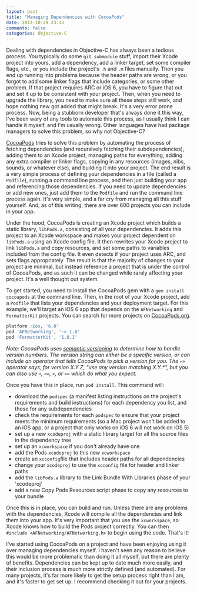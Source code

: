 ```yaml
---
layout: post
title: "Managing Dependencies with CocoaPods"
date: 2012-10-29 23:13
comments: false
categories: Objective-C
---
```


Dealing with dependencies in Objective-C has always been a tedious process. You typically do some `git submodule` stuff, import their Xcode project into yours, add a dependency, add a linker target, set some compiler flags, etc., or you include the project's `.h` and `.m` files manually. Then you end up running into problems because the header paths are wrong, or you forgot to add some linker flags that include categories, or some other problem. If that project requires ARC or iOS 6, you have to figure that out and set it up to be consistent with your project. Then, when you need to upgrade the library, you need to make sure all these steps still work, and hope nothing new got added that might break. It's a very error prone process. Now, being a stubborn developer that's always done it this way, I've been wary of any tools to automate this process, as I usually think I can handle it myself, and I'm usually wrong. Other languages have had package managers to solve this problem, so why not Objective-C?

[CocoaPods](http://cocoapods.org/) tries to solve this problem by automating the process of fetching dependencies (and recursively fetching their subdependencies), adding them to an Xcode project, managing paths for everything, adding any extra compiler or linker flags, copying in any resources (images, nibs, sounds, or whatever else), and building it into your project. The end result is a very simple process of defining your dependencies in a file (called a `Podfile`), running a command line process, and then just building your app and referencing those dependencies. If you need to update dependencies or add new ones, just add them to the `Podfile` and run the command line process again. It's very simple, and a far cry from managing all this stuff yourself. And, as of this writing, there are over 600 projects you can include in your app.

Under the hood, CocoaPods is creating an Xcode project which builds a static library, `libPods.a`, consisting of all your dependencies. It adds this project to an Xcode workspace and makes your project dependent on `libPods.a` using an Xcode config file. It then rewrites your Xcode project to link `libPods.a` and copy resources, and set some paths to variables included from the config file. It even detects if your project uses ARC, and sets flags appropriately. The result is that the majority of changes to your project are minimal, but instead reference a project that is under the control of CocoaPods, and as such it can be changed while rarely affecting your project. It's a well thought out system.

To get started, you need to install the CocoaPods gem with a `gem install cocoapods` at the command line. Then, in the root of your Xcode project, add a `Podfile` that lists your dependencies and your deployment target. For this example, we'll target an iOS 6 app that depends on the `AFNetworking` and `FormatterKit` projects. You can search for more projects on [CocoaPods.org](http://cocoapods.org/).

```ruby
platform :ios, '6.0'
pod 'AFNetworking', '~> 1.0'
pod 'FormatterKit', '1.0.1'
```

*Note: CocoaPods uses [semantic versioning](http://semver.org) to determine how to handle version numbers. The version string can either be a specific version, or can include an operator that tells CocoaPods to pick a version for you. The `~>` operator says, for version X.Y.Z, "use any version matching X.Y.\*", but you can also use `>`, `>=`, `<`, or `<=` which do what you expect.*

Once you have this in place, run `pod install`. This command will:

- download the `podspec` (a manifest listing instructions on the project's requirements and build instructions) for each dependency you list, and those for any subdependencies
- check the requirements for each `podspec` to ensure that your project meets the minimum requirements (so a Mac project won't be added to an iOS app, or a project that only works on iOS 6 will not work on iOS 5)
- set up a new `xcodeproj` with a static library target for all the source files in the dependency tree
- set up an `xcworkspace` if you don't already have one
- add the Pods `xcodeproj` to this new `xcworkspace`
- create an `xcconfig`file that includes header paths for all dependencies
- change your `xcodeproj` to use the `xcconfig` file for header and linker paths
- add the `libPods.a` library to the Link Bundle With Libraries phase of your 'xcodeproj'
- add a new Copy Pods Resources script phase to copy any resources to your bundle

Once this is in place, you can build and run. Unless there are any problems with the dependencies, Xcode will compile all the dependencies and link them into your app. It's very important that you use the `xcworkspace`, so Xcode knows how to build the Pods project correctly. You can then `#include <AFNetworking/AFNetworking.h>` to begin using the code. That's it!

I've started using CocoaPods on a project and have been enjoying using it over managing dependencies myself. I haven't seen any reason to believe this would be more problematic than doing it all myself, but there are plenty of benefits. Dependencies can be kept up to date much more easily, and their inclusion process is much more strictly defined (and automated). For many projects, it's far more likely to get the setup process right than I am, and it's faster to get set up. I recommend checking it out for your projects.
